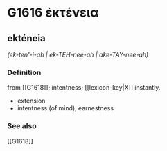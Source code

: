 # G1616 ἐκτένεια

## ekténeia

_(ek-ten'-i-ah | ek-TEH-nee-ah | ake-TAY-nee-ah)_

### Definition

from [[G1618]]; intentness; [[lexicon-key|X]] instantly.

- extension
- intentness (of mind), earnestness

### See also

[[G1618]]

